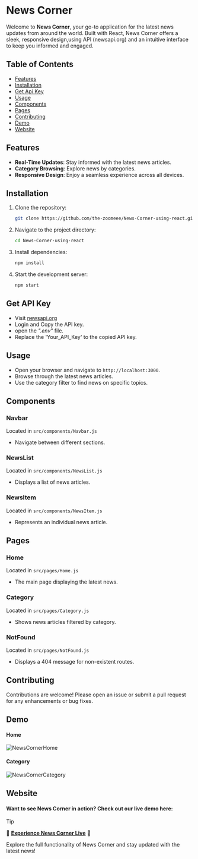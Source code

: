 # News Corner

Welcome to **News Corner**, your go-to application for the latest news updates from around the world. Built with React, News Corner offers a sleek, responsive design,using API (newsapi.org) and an intuitive interface to keep you informed and engaged.

## Table of Contents
- [Features](#features)
- [Installation](#installation)
- [Get Api Key](Get-API-Key)
- [Usage](#usage)
- [Components](#components)
- [Pages](#pages)
- [Contributing](#contributing)
- [Demo](#demo)
- [Website](#website)

## Features
- **Real-Time Updates**: Stay informed with the latest news articles.
- **Category Browsing**: Explore news by categories.
- **Responsive Design**: Enjoy a seamless experience across all devices.

## Installation

1. Clone the repository:
    ```sh
    git clone https://github.com/the-zoomeee/News-Corner-using-react.git
    ```

2. Navigate to the project directory:
    ```sh
    cd News-Corner-using-react
    ```

3. Install dependencies:
    ```sh
    npm install
    ```

4. Start the development server:
    ```sh
    npm start
    ```

## Get API Key
- Visit [newsapi.org](https://newsapi.org/)
- Login and Copy the API key.
- open the *".env"* file.
- Replace the 'Your_API_Key' to the copied API key.

## Usage
- Open your browser and navigate to `http://localhost:3000`.
- Browse through the latest news articles.
- Use the category filter to find news on specific topics.

## Components

### Navbar
Located in `src/components/Navbar.js`
- Navigate between different sections.

### NewsList
Located in `src/components/NewsList.js`
- Displays a list of news articles.

### NewsItem
Located in `src/components/NewsItem.js`
- Represents an individual news article.

## Pages

### Home
Located in `src/pages/Home.js`
- The main page displaying the latest news.

### Category
Located in `src/pages/Category.js`
- Shows news articles filtered by category.

### NotFound
Located in `src/pages/NotFound.js`
- Displays a 404 message for non-existent routes.

## Contributing
Contributions are welcome! Please open an issue or submit a pull request for any enhancements or bug fixes.

## Demo
#### Home
![NewsCornerHome](https://your-image-link.com/home.jpg)

#### Category
![NewsCornerCategory](https://your-image-link.com/category.jpg)

## Website
#### Want to see News Corner in action? Check out our live demo here:

>[!Tip]
> 🚀 **[Experience News Corner Live](https://the-zoomeee.github.io/News-Corner/)** 🚀

Explore the full functionality of News Corner and stay updated with the latest news!
